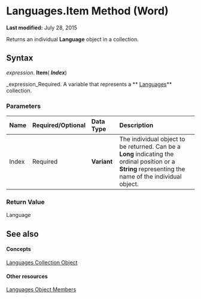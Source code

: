 
# Languages.Item Method (Word)

 **Last modified:** July 28, 2015

Returns an individual  **Language** object in a collection.

## Syntax

 _expression_. **Item**( **_Index_**)

 _expression_Required. A variable that represents a  ** [Languages](e3b1d3f3-de1b-d2fe-962f-5a589842d1b0.md)** collection.


### Parameters



|**Name**|**Required/Optional**|**Data Type**|**Description**|
|:-----|:-----|:-----|:-----|
|Index|Required| **Variant**|The individual object to be returned. Can be a  **Long** indicating the ordinal position or a **String** representing the name of the individual object.|

### Return Value

Language


## See also


#### Concepts


 [Languages Collection Object](e3b1d3f3-de1b-d2fe-962f-5a589842d1b0.md)
#### Other resources


 [Languages Object Members](f638245c-ca4c-5d4b-f118-d3c15f6ecd0e.md)
